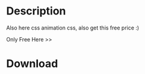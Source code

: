 # Description
Also here css animation css, also get this free price :)

Only Free Here >>

# Download
